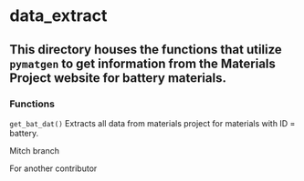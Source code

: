 # data_extract

## This directory houses the functions that utilize ``pymatgen`` to get information from the Materials Project website for battery materials.

### Functions
`get_bat_dat()`
Extracts all data from materials project for materials with ID = battery.


Mitch branch

For another contributor

